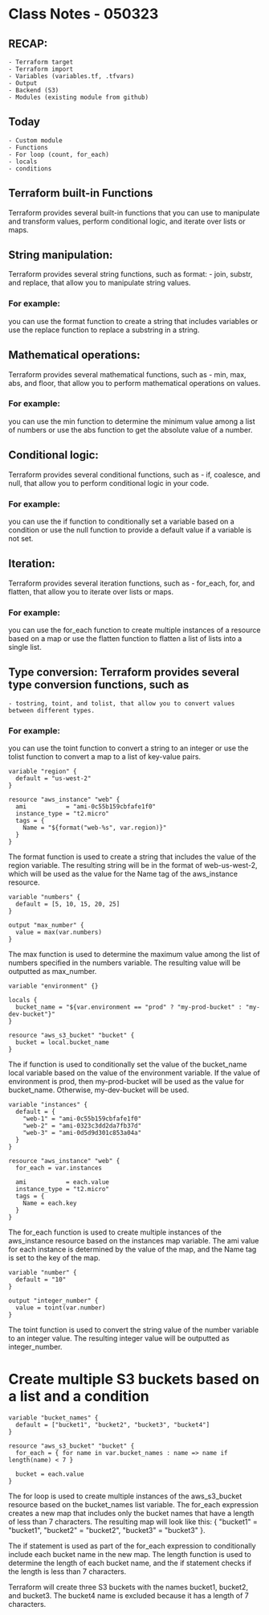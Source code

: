 # Class Notes - 050323

## RECAP:
    - Terraform target
    - Terraform import
    - Variables (variables.tf, .tfvars)
    - Output
    - Backend (S3)
    - Modules (existing module from github)

## Today
    - Custom module
    - Functions
    - For loop (count, for_each)
    - locals
    - conditions


## Terraform built-in Functions
Terraform provides several built-in functions that you can use to manipulate and transform values, perform conditional logic, and iterate over lists or maps.

## String manipulation: 
Terraform provides several string functions, such as format:
    - join, substr, and replace, that allow you to manipulate string values. 

### For example:
you can use the format function to create a string that includes variables or use the replace function to replace a substring in a string.

## Mathematical operations: 
Terraform provides several mathematical functions, such as 
    - min, max, abs, and floor, that allow you to perform mathematical operations on values. 

### For example:
you can use the min function to determine the minimum value among a list of numbers or use the abs function to get the absolute value of a number.

## Conditional logic: 
Terraform provides several conditional functions, such as 
    - if, coalesce, and null, that allow you to perform conditional logic in your code. 

### For example:
you can use the if function to conditionally set a variable based on a condition or use the null function to provide a default value if a variable is not set.

## Iteration: 
Terraform provides several iteration functions, such as 
    - for_each, for, and flatten, that allow you to iterate over lists or maps. 

### For example:
you can use the for_each function to create multiple instances of a resource based on a map or use the flatten function to flatten a list of lists into a single list.

## Type conversion: Terraform provides several type conversion functions, such as 
    - tostring, toint, and tolist, that allow you to convert values between different types. 

### For example:
you can use the toint function to convert a string to an integer or use the tolist function to convert a map to a list of key-value pairs.

```# Create a string that includes variables
variable "region" {
  default = "us-west-2"
}

resource "aws_instance" "web" {
  ami           = "ami-0c55b159cbfafe1f0"
  instance_type = "t2.micro"
  tags = {
    Name = "${format("web-%s", var.region)}"
  }
}
```
The format function is used to create a string that includes the value of the region variable. 
The resulting string will be in the format of web-us-west-2, 
which will be used as the value for the Name tag of the aws_instance resource.


```# Determine the maximum value among a list of numbers
variable "numbers" {
  default = [5, 10, 15, 20, 25]
}

output "max_number" {
  value = max(var.numbers)
}
```
The max function is used to determine the maximum value among the list of numbers specified in the numbers variable. 
The resulting value will be outputted as max_number.

```# Conditionally set a variable based on a condition
variable "environment" {}

locals {
  bucket_name = "${var.environment == "prod" ? "my-prod-bucket" : "my-dev-bucket"}"
}

resource "aws_s3_bucket" "bucket" {
  bucket = local.bucket_name
}
```

The if function is used to conditionally set the value of the bucket_name local variable based on the value of the environment variable. If the value of environment is prod, then my-prod-bucket will be used as the value for bucket_name. Otherwise, my-dev-bucket will be used.


```# Create multiple instances of a resource based on a map
variable "instances" {
  default = {
    "web-1" = "ami-0c55b159cbfafe1f0"
    "web-2" = "ami-0323c3dd2da7fb37d"
    "web-3" = "ami-0d5d9d301c853a04a"
  }
}

resource "aws_instance" "web" {
  for_each = var.instances

  ami           = each.value
  instance_type = "t2.micro"
  tags = {
    Name = each.key
  }
}
```
The for_each function is used to create multiple instances of the aws_instance resource based on the instances map variable. The ami value for each instance is determined by the value of the map, and the Name tag is set to the key of the map.


```# Convert a string to an integer
variable "number" {
  default = "10"
}

output "integer_number" {
  value = toint(var.number)
}
```
The toint function is used to convert the string value of the number variable to an integer value. The resulting integer value will be outputted as integer_number.


# Create multiple S3 buckets based on a list and a condition
```
variable "bucket_names" {
  default = ["bucket1", "bucket2", "bucket3", "bucket4"]
}

resource "aws_s3_bucket" "bucket" {
  for_each = { for name in var.bucket_names : name => name if length(name) < 7 }

  bucket = each.value
}
```
The for loop is used to create multiple instances of the aws_s3_bucket resource based on the bucket_names list variable. The for_each expression creates a new map that includes only the bucket names that have a length of less than 7 characters. The resulting map will look like this: { "bucket1" = "bucket1", "bucket2" = "bucket2", "bucket3" = "bucket3" }.

The if statement is used as part of the for_each expression to conditionally include each bucket name in the new map. The length function is used to determine the length of each bucket name, and the if statement checks if the length is less than 7 characters.

Terraform will create three S3 buckets with the names bucket1, bucket2, and bucket3. The bucket4 name is excluded because it has a length of 7 characters.
